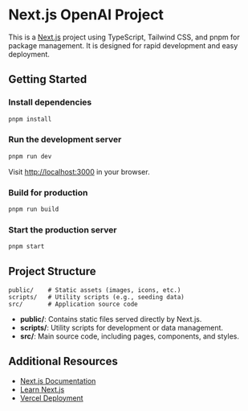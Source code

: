 
# Next.js OpenAI Project

This is a [Next.js](https://nextjs.org/) project using TypeScript, Tailwind CSS, and pnpm for package management. It is designed for rapid development and easy deployment.

## Getting Started

### Install dependencies

```bash
pnpm install
```

### Run the development server

```bash
pnpm run dev
```

Visit [http://localhost:3000](http://localhost:3000) in your browser.

### Build for production

```bash
pnpm run build
```

### Start the production server

```bash
pnpm start
```


## Project Structure

```
public/    # Static assets (images, icons, etc.)
scripts/   # Utility scripts (e.g., seeding data)
src/       # Application source code
```

- **public/**: Contains static files served directly by Next.js.
- **scripts/**: Utility scripts for development or data management.
- **src/**: Main source code, including pages, components, and styles.

## Additional Resources

- [Next.js Documentation](https://nextjs.org/docs)
- [Learn Next.js](https://nextjs.org/learn)
- [Vercel Deployment](https://vercel.com/new)
